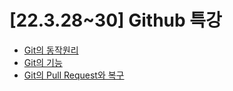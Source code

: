 # [22.3.28~30] Github 특강

- [Git의 동작원리](https://github.com/wjsrlahrlco1998/TIL/blob/master/Basic_github/Basic_github_1.md)
- [Git의 기능](https://github.com/wjsrlahrlco1998/TIL/blob/master/Basic_github/Basic_github_2.md)
- [Git의 Pull Request와 복구](https://github.com/wjsrlahrlco1998/TIL/blob/master/Basic_github/Basic_github_3.md)